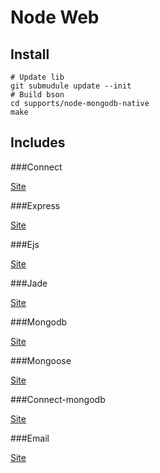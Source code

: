 Node Web
======================================

Install
--------------------------------------

	# Update lib
	git submudule update --init
	# Build bson
	cd supports/node-mongodb-native
	make

Includes
--------------------------------------

###Connect

[Site](https://github.com/senchalabs/connect)

###Express

[Site](https://github.com/visionmedia/express)

###Ejs

[Site](https://github.com/visionmedia/ejs)

###Jade

[Site](https://github.com/visionmedia/jade)


###Mongodb

[Site](https://github.com/christkv/node-mongodb-native)

###Mongoose

[Site](https://github.com/LearnBoost/mongoose)

###Connect-mongodb

[Site](https://github.com/masylum/connect-mongodb)

###Email

[Site](https://github.com/aheckmann/node-email)


